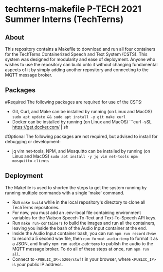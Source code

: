 # techterns-makefile P-TECH 2021 Summer Interns (TechTerns)

## About
This repository contains a Makefile to download and run all four containers for the TechTerns Containerized Speech and Text System (CSTS). This system was designed for modularity and ease of deployment. Anyone who wishes to use the repository can build onto it without changing fundamental aspects of it by simply adding another repository and connecting to the MQTT message broker.

## Packages

#Required
The following packages are required for use of the CSTS:
- Git, Curl, and Make can be installed by running (on Linux and MacOS) ```sudo apt update && sudo apt install -y git make curl```
- Docker can be installed by running (on Linux and MacOS) ```curl -sSL https://get.docker.com/ | sh

#Optional
The following packages are not required, but advised to install for debugging or development: 
- jq vim net-tools, NPM, and Mosquitto can be installed  by running (on Linux and MacOS) ```sudo apt install -y jq vim net-tools npm mosquitto-clients```

## Deployment
The Makefile is used to shorten the steps to get the system running by running multiple commands with a single 'make' command.
- Run ```make build``` while in the local repository's directory to clone all TechTerns repositories.
- For now, you must add an .env-local file containing environment variables for the Watson Speech-To-Text and Text-To-Speech API keys. 
- Run ```make run-containers``` to build the images and run all the containers, leaving you inside the bash of the Audio Input container at the end. 
- Inside the Audio Input container bash, you can run ```npm run record:5wav``` to record a 5 second wav file, then ```npm format-audio:temp``` to format it as a JSON, and finally ```npm run audio-pub:temp``` to publish the audio to the MQTT message broker. To do all of these steps at once, run ```npm run all```.
- Connect to ```<PUBLIC_IP>:5200/stuff``` in your browser, where ```<PUBLIC_IP>``` is your public IP address.

